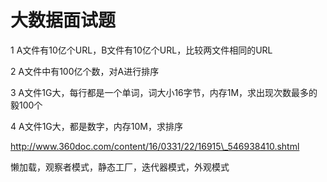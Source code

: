 # 大数据面试题

1 A文件有10亿个URL，B文件有10亿个URL，比较两文件相同的URL

2 A文件中有100亿个数，对A进行排序

3 A文件1G大，每行都是一个单词，词大小16字节，内存1M，求出现次数最多的毅100个

4 A文件1G大，都是数字，内存10M，求排序

http://www.360doc.com/content/16/0331/22/16915\_546938410.shtml

懒加载，观察者模式，静态工厂，迭代器模式，外观模式

